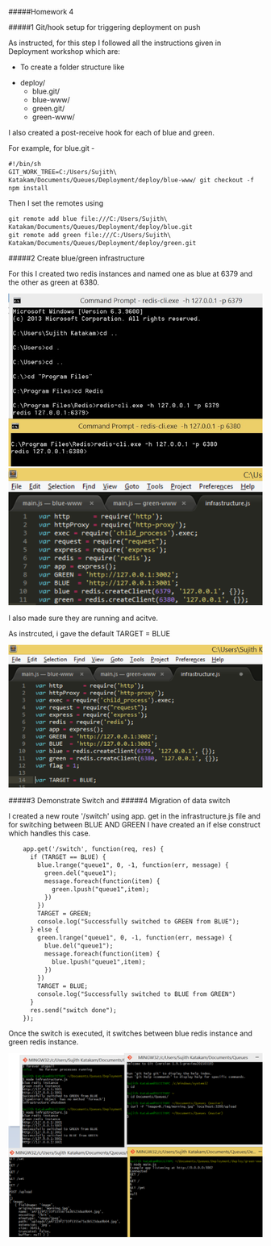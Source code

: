 #####Homework 4

#####1 Git/hook setup for triggering deployment on push

As instructed, for this step I followed all the instructions given in Deployment workshop which are:
- To create a folder structure like 
* deploy/
  * blue.git/
  * blue-www/
  * green.git/
  * green-www/

I also created a post-receive hook for each of blue and green.

For example, for blue.git -

```
#!/bin/sh
GIT_WORK_TREE=C:/Users/Sujith\ Katakam/Documents/Queues/Deployment/deploy/blue-www/ git checkout -f
npm install
```

Then I set the remotes using

```
git remote add blue file:///C:/Users/Sujith\ Katakam/Documents/Queues/Deployment/deploy/blue.git
git remote add green file:///C:/Users/Sujith\ Katakam/Documents/Queues/Deployment/deploy/green.git
```


#####2 Create blue/green infrastructure

For this I created two redis instances and named one as blue at 6379 and the other as green at 6380.

![img](/screenshots/5img.jpg)
![img](/screenshots/3img.jpg)

I also made sure they are running and acitve.

As instrcuted, i gave the default TARGET = BLUE

![img](/screenshots/4img.jpg)

#####3 Demonstrate Switch and 
#####4 Migration of data switch

I created a new route '/switch' using app. get in the infrastructure.js file and for switching between BLUE AND GREEN I have created an if else construct which handles this case.

```
    app.get('/switch', function(req, res) {
      if (TARGET == BLUE) {
        blue.lrange("queue1", 0, -1, function(err, message) {
          green.del("queue1");
          message.foreach(function(item) {
            green.lpush("queue1",item);
          })
        })
        TARGET = GREEN;
        console.log("Successfully switched to GREEN from BLUE");
      } else {
        green.lrange("queue1", 0, -1, function(err, message) {
          blue.del("queue1");
          message.foreach(function(item) {
            blue.lpush("queue1",item);
          })
        })
        TARGET = BLUE;
        console.log("Successfully switched to BLUE from GREEN")
      }
      res.send("switch done");
    });
```
Once the switch is executed, it switches between blue redis instance and green redis instance.

![img](/screenshots/7img.jpg)

